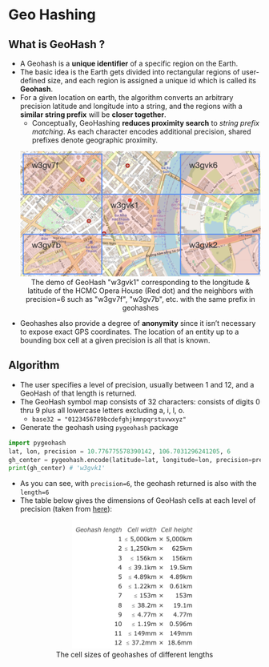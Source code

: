 # Geo Hashing

## What is GeoHash ?

- A Geohash is a **unique identifier** of a specific region on the Earth.
- The basic idea is the Earth gets divided into rectangular regions of user-defined size, and each region is assigned a unique id which is called its **Geohash**.
- For a given location on earth, the algorithm converts an arbitrary precision latitude and longitude into a string, and the regions with a **similar string prefix** will be **closer together**.
  - Conceptually, GeoHashing **reduces proximity search** to _string prefix matching_. As each character encodes additional precision, shared prefixes denote geographic proximity.
  <p align="center"><img src="../../assets/img/geo-hash.png" width=500><br>The demo of GeoHash "w3gvk1" corresponding to the longitude & latitude of the HCMC Opera House (Red dot) and the neighbors with precision=6 such as "w3gv7f", "w3gv7b", etc. with the same prefix in geohashes</p>
- Geohashes also provide a degree of **anonymity** since it isn’t necessary to expose exact GPS coordinates. The location of an entity up to a bounding box cell at a given precision is all that is known.

## Algorithm

- The user specifies a level of precision, usually between 1 and 12, and a GeoHash of that length is returned.
- The GeoHash symbol map consists of 32 characters: consists of digits 0 thru 9 plus all lowercase letters excluding a, i, l, o.
  - `base32 = "0123456789bcdefghjkmnpqrstuvwxyz"`
- Generate the geohash using `pygeohash` package

```Python
import pygeohash
lat, lon, precision = 10.776775578390142, 106.7031296241205, 6
gh_center = pygeohash.encode(latitude=lat, longitude=lon, precision=precision)
print(gh_center) # 'w3gvk1'
```

- As you can see, with `precision=6`, the geohash returned is also with the `length=6`
- The table below gives the dimensions of GeoHash cells at each level of precision (taken from [here](https://www.movable-type.co.uk/scripts/geohash.html)):

 <p align="center"><img width=250 src="../../assets/img/geo-hash-cell-size-with-different-length.png"><br>The cell sizes of geohashes of different lengths</p>
